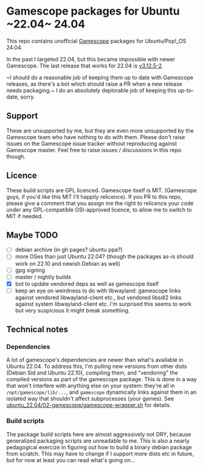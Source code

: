# Gamescope packages for Ubuntu ~22.04~ 24.04

This repo contains unofficial [Gamescope](https://github.com/ValveSoftware/gamescope) packages for Ubuntu/Pop!_OS 24.04.

In the past I targeted 22.04, but this became impossible with newer Gamescope. The last release that
works for 22.04 is [v3.12.5-2](https://github.com/akdor1154/gamescope-pkg/releases/tag/v3.12.5-2).

~I should do a reasonable job of keeping them up to date with Gamescope releases, as there's a bot which should raise a PR when a new release needs packaging.~ I do an absolutely deplorable job of keeping this up-to-date, sorry.

## Support

These are unsupported by me, but they are even more unsupported by the Gamescope team who have nothing to do with them. Please don't raise issues on the Gamescope issue tracker without reproducing against Gamescope master. Feel free to raise issues / discussions in this repo though.

## Licence

These build scripts are GPL licenced. Gamescope itself is MIT. (Gamescope guys, if you'd like this MIT I'll happily relicence). If you PR to this repo, please give a comment that you assign me the right to relicence your code under any GPL-compatible OSI-approved licence, to allow me to switch to MIT if needed.

## Maybe TODO

 - [ ] debian archive (in gh pages? ubuntu ppa?)
 - [ ] more OSes than just Ubuntu 22.04? (though the packages as-is should work on 22.10 and newish Debian as well)
 - [ ] gpg signing
 - [ ] master / nightly builds
 - [x] bot to update vendored deps as well as gamescope itself
 - [ ] keep an eye on weirdness to do with libwayland: gamescope links against vendored libwayland-client etc., but vendored libsdl2 links against system libwayland-client etc. I'm surprised
   this seems to work but very suspicious it might break something.

## Technical notes

### Dependencies

A lot of gamescope's dependencies are newer than what's available in Ubuntu 22.04. To address this, I'm pulling new versions from other dists (Debian Sid and Ubuntu 22.10), compiling them, and "vendoring" the compiled versions as part of the gamescope package. This is done in a way that won't interfere with anything else on your system: they're all in `/opt/gamescope/lib/...`, and `gamescope` dynamically links against them in an isolated way that shouldn't affect subprocesses (your games). See [ubuntu_22.04/02-gamescope/gamescope-wrapper.sh](ubuntu_22.04/02-gamescope/gamescope-wrapper.sh) for details.

### Build scripts

The package build scripts here are almost aggressively not DRY, because generalized packaging scripts are unreadable to me. This is also a nearly pedagogical exercize in figuring out how to build a binary debian package from scratch. This may have to change if I support more dists etc in future, but for now at least you can read what's going on...
